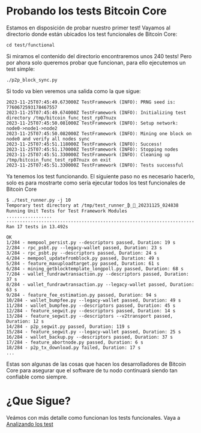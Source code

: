 # Probando los tests Bitcoin Core
Estamos en disposición de probar nuestro primer test! Vayamos al directorio donde están ubicados los test funcionales de Bitcoin Core:
```
cd test/functional
```

Si miramos el contenido del directorio encontraremos unos 240 tests! Pero por ahora solo queremos probar que funcionan, para ello ejecutemos un test simple:

```
./p2p_block_sync.py
```

Si todo va bien veremos una salida como la que sigue:
```
2023-11-25T07:45:49.673000Z TestFramework (INFO): PRNG seed is: 7760672593178467557
2023-11-25T07:45:49.674000Z TestFramework (INFO): Initializing test directory /tmp/bitcoin_func_test_rp07nuzx
2023-11-25T07:45:50.081000Z TestFramework (INFO): Setup network: node0->node1->node2
2023-11-25T07:45:50.082000Z TestFramework (INFO): Mining one block on node0 and verify all nodes sync
2023-11-25T07:45:51.118000Z TestFramework (INFO): Success!
2023-11-25T07:45:51.170000Z TestFramework (INFO): Stopping nodes
2023-11-25T07:45:51.330000Z TestFramework (INFO): Cleaning up /tmp/bitcoin_func_test_rp07nuzx on exit
2023-11-25T07:45:51.330000Z TestFramework (INFO): Tests successful
```

Ya tenemos los test funcionando. El siguiente paso no es necesario hacerlo, solo es para mostrarte como sería ejecutar todos los test funcionales de Bitcoin Core

```
$ ./test_runner.py -j 10
Temporary test directory at /tmp/test_runner_₿_🏃_20231125_024838
Running Unit Tests for Test Framework Modules
.................
----------------------------------------------------------------------
Ran 17 tests in 13.492s

OK
1/284 - mempool_persist.py --descriptors passed, Duration: 19 s
2/284 - rpc_psbt.py --legacy-wallet passed, Duration: 23 s
3/284 - rpc_psbt.py --descriptors passed, Duration: 24 s
4/284 - mempool_updatefromblock.py passed, Duration: 49 s
5/284 - feature_maxuploadtarget.py passed, Duration: 61 s
6/284 - mining_getblocktemplate_longpoll.py passed, Duration: 68 s
7/284 - wallet_fundrawtransaction.py --descriptors passed, Duration: 37 s
8/284 - wallet_fundrawtransaction.py --legacy-wallet passed, Duration: 63 s
9/284 - feature_fee_estimation.py passed, Duration: 94 s
10/284 - wallet_bumpfee.py --legacy-wallet passed, Duration: 49 s
11/284 - wallet_bumpfee.py --descriptors passed, Duration: 45 s
12/284 - feature_segwit.py --descriptors passed, Duration: 14 s
13/284 - feature_segwit.py --descriptors --v2transport passed, Duration: 12 s
14/284 - p2p_segwit.py passed, Duration: 119 s
15/284 - feature_segwit.py --legacy-wallet passed, Duration: 25 s
16/284 - wallet_backup.py --descriptors passed, Duration: 37 s
17/284 - feature_abortnode.py passed, Duration: 6 s
18/284 - p2p_tx_download.py failed, Duration: 17 s
...
```

Estas son algunas de las cosas que hacen los desarrolladores de Bitcoin Core para asegurar que el software de tu nodo continuará siendo tan confiable como siempre.

# ¿Que Sigue?

Veámos con más detalle como funcionan los tests funcionales. Vaya a [Analizando los test](04_0_How-test-works.md)

